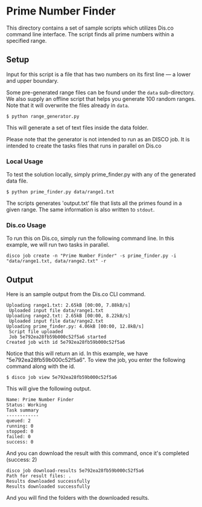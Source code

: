 # Prime Number Finder

This directory contains a set of sample scripts which utilizes Dis.co command line interface. The script finds all prime numbers within a specified range.

## Setup 

Input for this script is a file that has two numbers on its first line &mdash; a lower and upper boundary.

Some pre-generated range files can be found under the `data` sub-directory. 
We also supply an offline script that helps you generate 100 random ranges. Note that it will overwrite the files already in `data`.

```
$ python range_generator.py
```

This will generate a set of text files inside the data folder.

Please note that the generator is not intended to run as an DISCO job. It is intended to create the tasks files that runs in parallel on Dis.co 

### Local Usage

To test the solution locally, simply prime_finder.py with any of the generated data file. 
```
$ python prime_finder.py data/range1.txt
```
The scripts generates 'output.txt' file that lists all the primes found in a given range. 
The same information is also written to `stdout`.

### Dis.co Usage

To run this on Dis.co, simply run the following command line. In this example, we will run two tasks in parallel.

```
disco job create -n "Prime Number Finder" -s prime_finder.py -i "data/range1.txt, data/range2.txt" -r

```

## Output

Here is an sample output from the Dis.co CLI command.

```
Uploading range1.txt: 2.65kB [00:00, 7.88kB/s]                                  
 Uploaded input file data/range1.txt
Uploading range2.txt: 2.65kB [00:00, 8.22kB/s]                                  
 Uploaded input file data/range2.txt
Uploading prime_finder.py: 4.06kB [00:00, 12.8kB/s]                             
 Script file uploaded
 Job 5e792ea28fb59b000c52f5a6 started
Created job with id 5e792ea28fb59b000c52f5a6
```
Notice that this will return an id. In this example, we have "5e792ea28fb59b000c52f5a6". 
To view the job, you enter the following command along with the id.  

```
$ disco job view 5e792ea28fb59b000c52f5a6

```

This will give the following output. 

```
Name: Prime Number Finder
Status: Working 
Task summary
------------
queued: 2
running: 0
stopped: 0
failed: 0
success: 0
```

And you can download the result with this command, once it's completed (success: 2)

```
disco job download-results 5e792ea28fb59b000c52f5a6
Path for result files: .
Results downloaded successfully
Results downloaded successfully
```

And you will find the folders with the downloaded results. 






